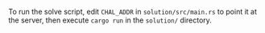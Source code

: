 To run the solve script, edit `CHAL_ADDR` in `solution/src/main.rs` to point it at the server, then execute `cargo run` in the `solution/` directory.
